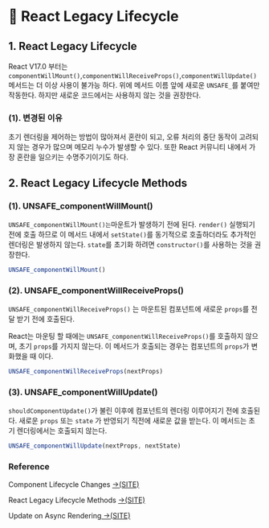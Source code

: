 # 📄 React Legacy Lifecycle

## 1. React Legacy Lifecycle

React V17.0 부터는 `componentWillMount()`,`componentWillReceiveProps()`,`componentWillUpdate()` 메서드는 더 이상 사용이 불가능 하다. 위에 메서드 이름  앞에 새로운 `UNSAFE_`를 붙여만 작동한다. 하지만 새로운 코드에서는 사용하지 않는 것을 권장한다.

### \(1\). 변경된 이유

초기 렌더링을 제어하는 방법이 많아져서 혼란이 되고, 오류 처리의 중단 동작이 고려되지 않는 경우가 많으며 메모리 누수가 발생할 수 있다. 또한 React 커뮤니티 내에서 가장 혼란을 일으키는 수명주기이기도 하다.

## 2. React Legacy Lifecycle Methods

### \(1\). UNSAFE\_componentWillMount\(\)

`UNSAFE_componentWillMount()는`마운트가 발생하기 전에 된다. `render()` 실행되기 전에 호출 하므로 이 메서드 내에서 `setState()`를 동기적으로 호출하더라도 추가적인 렌더링은 발생하지 않는다. `state`를 초기화 하려면 `constructor()`를 사용하는 것을 권장한다.

```jsx
UNSAFE_componentWillMount()
```

### \(2\). UNSAFE\_componentWillReceiveProps\(\)

`UNSAFE_componentWillReceiveProps()` 는 마운트된 컴포넌트에 새로운 `props`를 전달 받기 전에 호출된다.  

React는 마운팅 할 때에는 `UNSAFE_componentWillReceiveProps()`를 호출하지 않으며, 초기 `props`를 가지지 않는다. 이 메서드가 호출되는 경우는 컴포넌트의 `props`가 변화했을 때 이다.

```jsx
UNSAFE_componentWillReceiveProps(nextProps)
```

### \(3\). UNSAFE\_componentWillUpdate\(\)

`shouldComponentUpdate()`가 불린 이후에 컴포넌트의 렌더링 이루어지기 전에 호출된다. 새로운 `props` 또는 `state` 가 반영되기 직전에 새로운 값을 받는다. 이 메서드는 초기 렌더링에서는 호출되지 않는다.

```jsx
UNSAFE_componentWillUpdate(nextProps, nextState)
```

###  Reference

Component Lifecycle Changes [→\(SITE\)](https://reactjs.org/blog/2018/03/29/react-v-16-3.html#component-lifecycle-changes)

React Legacy Lifecycle Methods [→\(SITE\)](https://reactjs.org/docs/react-component.html)

Update on Async Rendering[ →\(SITE\)](https://reactjs.org/blog/2018/03/27/update-on-async-rendering.html)

